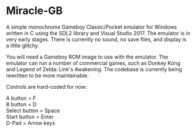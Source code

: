 # Miracle-GB
A simple monochrome Gameboy Classic/Pocket emulator for Windows written in C using the SDL2 library and Visual Studio 2017.  The emulator is in very early stages.  There is currently no sound, no save files, and display is a little glitchy.

You will need a Gameboy ROM image to use with the emulator.  The emulator can run a number of commercial games,
such as Donkey Kong and Legend of Zelda: Link's Awakening.  The codebase is currently being rewritten to be more maintainable.

Controls are hard-coded for now:

A button = F  
B button = D  
Select button = Space  
Start button = Enter  
D-Pad = Arrow keys
